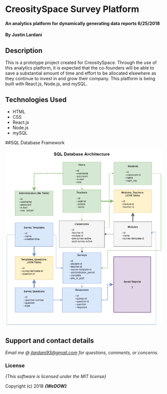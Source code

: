 # CreositySpace Survey Platform

#### An analytics platform for dynamically generating data reports 6/25/2018

#### By **Justin Lardani**

## Description

This is a prototype project created for CreositySpace. Through the use of this analytics platform, it is expected that the co-founders will be able to save a substantial amount of time and effort to be allocated elsewhere as they continue to invest in and grow their company. This platform is being built with React.js, Node.js, and mySQL.

## Technologies Used
* HTML
* CSS
* React.js
* Node.js
* mySQL

##SQL Database Framework

![Alt text](./client/public/assets/SQL_Database_Framework.png?raw=true "SQL Database Framework")

## Support and contact details

_Email me @ jlardani93@gmail.com for questions, comments, or concerns._

### License

*{This software is licensed under the MIT license}*

Copyright (c) 2018 **_{WeDOW}_**

